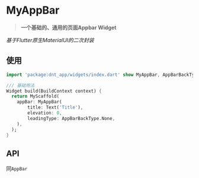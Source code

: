 # MyAppBar

> **一个基础的、通用的页面Appbar Widget**

*基于Flutter原生MaterialUI的二次封装*


## 使用

```dart
import 'package:dnt_app/widgets/index.dart' show MyAppBar, AppBarBackType;

/// 基础用法
Widget build(BuildContext context) {
  return MyScaffold(
    appBar: MyAppBar(
        title: Text('Title'),
        elevation: 0,
        leadingType: AppBarBackType.None,
    ),
  );
}
```

## API

同`AppBar`



